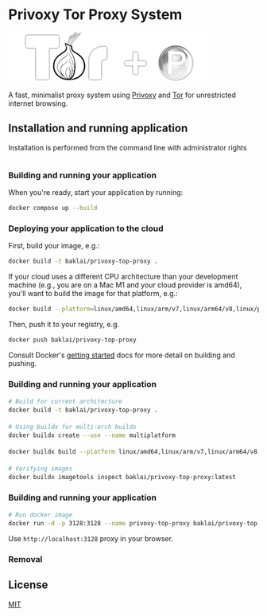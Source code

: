 # Privoxy Tor Proxy System

![Privoxy + Tor](preview.png)

A fast, minimalist proxy system using [Privoxy](https://www.privoxy.org) and [Tor](https://www.torproject.org) for unrestricted internet browsing.

## Installation and running application

Installation is performed from the command line with administrator rights

```bash

```

### Building and running your application

When you're ready, start your application by running:

```bash
docker compose up --build
```

### Deploying your application to the cloud

First, build your image, e.g.:

```bash
docker build -t baklai/privoxy-top-proxy .
```

If your cloud uses a different CPU architecture than your development
machine (e.g., you are on a Mac M1 and your cloud provider is amd64),
you'll want to build the image for that platform, e.g.:

```bash
docker build --platform=linux/amd64,linux/arm/v7,linux/arm64/v8,linux/ppc64le,linux/s390x -t baklai/privoxy-top-proxy .
```

Then, push it to your registry, e.g.

```bash
docker push baklai/privoxy-top-proxy
```

Consult Docker's [getting started](https://docs.docker.com/go/get-started-sharing/)
docs for more detail on building and pushing.

### Building and running your application

```bash
# Build for current architecture
docker build -t baklai/privoxy-top-proxy .

# Using buildx for multi-arch builds
docker buildx create --use --name multiplatform

docker buildx build --platform linux/amd64,linux/arm/v7,linux/arm64/v8,linux/ppc64le,linux/s390x -t baklai/privoxy-top-proxy --push .

# Verifying images
docker buildx imagetools inspect baklai/privoxy-top-proxy:latest
```

### Building and running your application

```bash
# Run docker image
docker run -d -p 3128:3128 --name privoxy-top-proxy baklai/privoxy-top-proxy
```

Use `http://localhost:3128` proxy in your browser.

### Removal

## License

[MIT](LICENSE)

